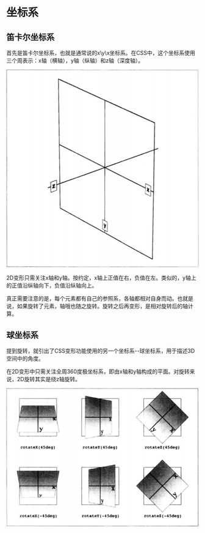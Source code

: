 # 坐标系

## 笛卡尔坐标系
首先是笛卡尔坐标系，也就是通常说的x\y\x坐标系。在CSS中，这个坐标系使用三个周表示：x轴（横轴），y轴（纵轴）和z轴（深度轴）。

![](笛卡尔坐标系.png)

2D变形只需关注x轴和y轴。按约定，x轴上正值在右，负值在左。类似的，y轴上的正值沿纵轴向下，负值沿纵轴向上。

真正需要注意的是，每个元素都有自己的参照系，各轴都相对自身而动。也就是说，如果旋转了元素，轴哦也随之旋转。旋转之后再变形，是相对旋转后的轴计算。

## 球坐标系
提到旋转，就引出了CSS变形功能使用的另一个坐标系--球坐标系，用于描述3D空间中的角度。

在2D变形中只需关注全周360度极坐标系，即由x轴和y轴构成的平面。对旋转来说，2D旋转其实是绕z轴旋转。

![](旋转示例.png)


